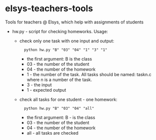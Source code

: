 elsys-teachers-tools
====================

Tools for teachers @ Elsys, which help with assignments of students


* hw.py - script for checking homeworks. Usage:
  * check only one task with one input and output:
    ```
      python hw.py "B" "03" "04" "1" "3" "1" 
    ```
    
    * the first argument: B is the class
    * 03 - the number of the student 
    * 04 - the number of the homework
    * 1 - the number of the task. All tasks should be named: taskn.c where n is a number of the task.
    * 3 - the input
    * 1 - expected output
  * check all tasks for one student - one homework:
    ```
      python hw.py "B" "03" "04" "all"
    ```
    
    * the first argument: B - is the class
    * 03 - the number of the student
    * 04 - the number of the homework
    * all - all tasks are checked
